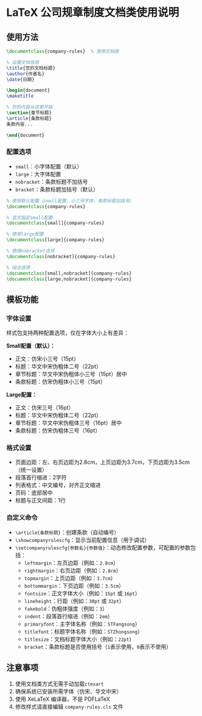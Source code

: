 # LaTeX 公司规章制度文档类使用说明

## 使用方法

```latex
\documentclass{company-rules}  % 使用文档类

% 设置文档信息
\title{您的文档标题}
\author{作者名}
\date{日期}

\begin{document}
\maketitle

% 您的内容从这里开始
\section{章节标题}
\article{条款标题}
条款内容...

\end{document}
```

### 配置选项

- `small`：小字体配置（默认）
- `large`：大字体配置
- `nobracket`：条款标题不加括号
- `bracket`：条款标题加括号（默认）

```latex
% 使用默认配置（small配置，小三号字体，条款标题加括号）
\documentclass{company-rules}

% 显式指定small配置
\documentclass[small]{company-rules}

% 使用large配置
\documentclass[large]{company-rules}

% 使用nobracket选项
\documentclass[nobracket]{company-rules}

% 组合选项
\documentclass[small,nobracket]{company-rules}
\documentclass[large,nobracket]{company-rules}
```

## 模板功能

### 字体设置

样式包支持两种配置选项，仅在字体大小上有差异：

**Small配置（默认）：**
- 正文：仿宋小三号（15pt）
- 标题：华文中宋伪粗体二号（22pt）
- 章节标题：华文中宋伪粗体小三号（15pt）居中
- 条款标题：仿宋伪粗体小三号（15pt）

**Large配置：**
- 正文：仿宋三号（16pt）
- 标题：华文中宋伪粗体二号（22pt）
- 章节标题：华文中宋伪粗体三号（16pt）居中
- 条款标题：仿宋伪粗体三号（16pt）

### 格式设置
- 页面边距：左、右页边距为2.8cm，上页边距为3.7cm，下页边距为3.5cm（统一设置）
- 段落首行缩进：2字符
- 列表格式：中文编号，对齐正文缩进
- 页码：底部居中
- 标题与正文间距：1行

### 自定义命令
- `\article{条款标题}`：创建条款（自动编号）
- `\showcompanyrulescfg`：显示当前配置信息（用于调试）
- `\setcompanyrulescfg{参数名}{参数值}`：动态修改配置参数，可配置的参数包括：
  - `leftmargin`：左页边距（例如：`2.8cm`）
  - `rightmargin`：右页边距（例如：`2.8cm`）
  - `topmargin`：上页边距（例如：`3.7cm`）
  - `bottommargin`：下页边距（例如：`3.5cm`）
  - `fontsize`：正文字体大小（例如：`15pt` 或 `16pt`）
  - `lineheight`：行距（例如：`30pt` 或 `32pt`）
  - `fakebold`：伪粗体强度（例如：`3`）
  - `indent`：段落首行缩进（例如：`2em`）
  - `primaryfont`：主字体名称（例如：`STFangsong`）
  - `titlefont`：标题字体名称（例如：`STZhongsong`）
  - `titlesize`：文档标题字体大小（例如：`22pt`）
  - `bracket`：条款标题是否使用括号（`1`表示使用，`0`表示不使用）

## 注意事项

1. 使用文档类方式无需手动加载`ctexart`
2. 确保系统已安装所需字体（仿宋、华文中宋）
3. 使用 XeLaTeX 编译器，不是 PDFLaTeX
4. 修改样式请直接编辑 `company-rules.cls` 文件
